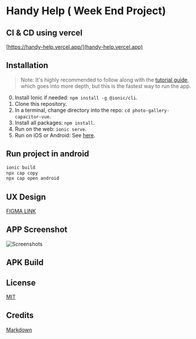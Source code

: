 # Handy Help ( Week End Project)

## CI & CD using vercel
[https://handy-help.vercel.app/](handy-help.vercel.app)

## Installation

> Note: It's highly recommended to follow along with the [tutorial guide](https://ionicframework.com/docs/vue/your-first-app), which goes into more depth, but this is the fastest way to run the app. 

0) Install Ionic if needed: `npm install -g @ionic/cli`.
1) Clone this repository.
2) In a terminal, change directory into the repo: `cd photo-gallery-capacitor-vue`.
3) Install all packages: `npm install`.
4) Run on the web: `ionic serve`.
5) Run on iOS or Android: See [here](https://ionicframework.com/docs/building/running).

## Run project in android

```bash
ionic build
npx cap copy
npx cap open android
```
## UX Design 
[FIGMA LINK](https://www.figma.com/file/edzZnFP15ELaMUqzawfa9x/handy-help)

## APP Screenshot
![Screenshots](https://live.staticflickr.com/65535/51252270371_351b4e83aa_o.jpg "Title")

## APK Build


## License
[MIT](https://choosealicense.com/licenses/mit/)

## Credits

[Markdown](https://www.makeareadme.com/)
